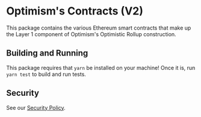 # Optimism's Contracts (V2)

This package contains the various Ethereum smart contracts that make up the Layer 1 component of Optimism's Optimistic Rollup construction.

## Building and Running

This package requires that `yarn` be installed on your machine!  Once it is, run `yarn test` to build and run tests.

## Security

See our [Security Policy](https://github.com/ethereum-optimism/.github/security/policy).